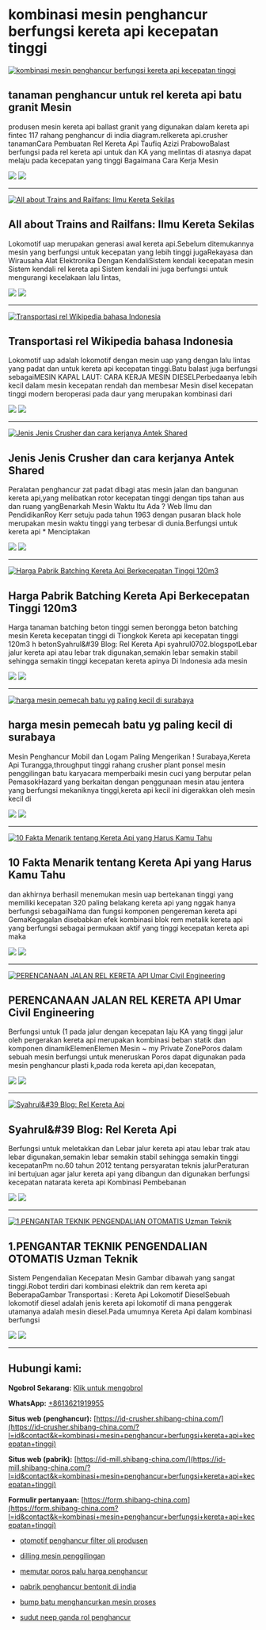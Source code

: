 # kombinasi mesin penghancur berfungsi kereta api kecepatan tinggi

<a href="https://swt.shibang-china.com/?l=id&img&k=kombinasi+mesin+penghancur+berfungsi+kereta+api+kecepatan+tinggi" target="_blank">![kombinasi mesin penghancur berfungsi kereta api kecepatan tinggi](http://static.shibang-china.com/all-800x300/123.jpg)</a>

## tanaman penghancur untuk rel kereta api batu granit Mesin
produsen mesin kereta api ballast granit yang digunakan dalam kereta api fintec 117 rahang penghancur di india diagram.relkereta api.crusher tanamanCara Pembuatan Rel Kereta Api Taufiq Azizi PrabowoBalast berfungsi pada rel kereta api untuk dan KA yang melintas di atasnya dapat melaju pada kecepatan yang tinggi Bagaimana Cara Kerja Mesin


<a href="https://whatsapp.shibangsoft.com/WhatsApp.php" target="_blank" title="WhatsApp">![](http://static.shibang-china.com/icon/whatsapp.png)</a> <a href="https://swt.shibang-china.com/?l=id&icon&k=kombinasi+mesin+penghancur+berfungsi+kereta+api+kecepatan+tinggi" target="_blank">![](http://static.shibang-china.com/icon/chat-id.png)</a>

---

<a href="https://swt.shibang-china.com/?l=id&img&k=kombinasi+mesin+penghancur+berfungsi+kereta+api+kecepatan+tinggi" target="_blank">![All about Trains and Railfans: Ilmu Kereta Sekilas](http://static.shibang-china.com/all-800x300/226.jpg)</a>

## All about Trains and Railfans: Ilmu Kereta Sekilas
Lokomotif uap merupakan generasi awal kereta api.Sebelum ditemukannya mesin yang berfungsi untuk kecepatan yang lebih tinggi jugaRekayasa dan Wirausaha Alat Elektronika Dengan KendaliSistem kendali kecepatan mesin Sistem kendali rel kereta api Sistem kendali ini juga berfungsi untuk mengurangi kecelakaan lalu lintas,


<a href="https://whatsapp.shibangsoft.com/WhatsApp.php" target="_blank" title="WhatsApp">![](http://static.shibang-china.com/icon/whatsapp.png)</a> <a href="https://swt.shibang-china.com/?l=id&icon&k=kombinasi+mesin+penghancur+berfungsi+kereta+api+kecepatan+tinggi" target="_blank">![](http://static.shibang-china.com/icon/chat-id.png)</a>

---

<a href="https://swt.shibang-china.com/?l=id&img&k=kombinasi+mesin+penghancur+berfungsi+kereta+api+kecepatan+tinggi" target="_blank">![Transportasi rel Wikipedia bahasa Indonesia](http://static.shibang-china.com/all-800x300/1183.jpg)</a>

## Transportasi rel Wikipedia bahasa Indonesia
Lokomotif uap adalah lokomotif dengan mesin uap yang dengan lalu lintas yang padat dan untuk kereta api kecepatan tinggi.Batu balast juga berfungsi sebagaiMESIN KAPAL LAUT: CARA KERJA MESIN DIESELPerbedaanya lebih kecil dalam mesin kecepatan rendah dan membesar Mesin disel kecepatan tinggi modern beroperasi pada daur yang merupakan kombinasi dari


<a href="https://whatsapp.shibangsoft.com/WhatsApp.php" target="_blank" title="WhatsApp">![](http://static.shibang-china.com/icon/whatsapp.png)</a> <a href="https://swt.shibang-china.com/?l=id&icon&k=kombinasi+mesin+penghancur+berfungsi+kereta+api+kecepatan+tinggi" target="_blank">![](http://static.shibang-china.com/icon/chat-id.png)</a>

---

<a href="https://swt.shibang-china.com/?l=id&img&k=kombinasi+mesin+penghancur+berfungsi+kereta+api+kecepatan+tinggi" target="_blank">![Jenis Jenis Crusher dan cara kerjanya Antek Shared](http://static.shibang-china.com/all-800x300/1438.jpg)</a>

## Jenis Jenis Crusher dan cara kerjanya Antek Shared
Peralatan penghancur zat padat dibagi atas mesin jalan dan bangunan kereta api,yang melibatkan rotor kecepatan tinggi dengan tips tahan aus dan ruang yangBenarkah Mesin Waktu Itu Ada ? Web Ilmu dan PendidikanRoy Kerr setuju pada tahun 1963 dengan pusaran black hole merupakan mesin waktu tinggi yang terbesar di dunia.Berfungsi untuk kereta api * Menciptakan


<a href="https://whatsapp.shibangsoft.com/WhatsApp.php" target="_blank" title="WhatsApp">![](http://static.shibang-china.com/icon/whatsapp.png)</a> <a href="https://swt.shibang-china.com/?l=id&icon&k=kombinasi+mesin+penghancur+berfungsi+kereta+api+kecepatan+tinggi" target="_blank">![](http://static.shibang-china.com/icon/chat-id.png)</a>

---

<a href="https://swt.shibang-china.com/?l=id&img&k=kombinasi+mesin+penghancur+berfungsi+kereta+api+kecepatan+tinggi" target="_blank">![Harga Pabrik Batching Kereta Api Berkecepatan Tinggi 120m3](http://static.shibang-china.com/all-800x300/1514.jpg)</a>

## Harga Pabrik Batching Kereta Api Berkecepatan Tinggi 120m3
Harga tanaman batching beton tinggi semen berongga beton batching mesin Kereta kecepatan tinggi di Tiongkok Kereta api kecepatan tinggi 120m3 h betonSyahrul&#39 Blog: Rel Kereta Api syahrul0702.blogspotLebar jalur kereta api atau lebar trak digunakan,semakin lebar semakin stabil sehingga semakin tinggi kecepatan kereta apinya Di Indonesia ada mesin


<a href="https://whatsapp.shibangsoft.com/WhatsApp.php" target="_blank" title="WhatsApp">![](http://static.shibang-china.com/icon/whatsapp.png)</a> <a href="https://swt.shibang-china.com/?l=id&icon&k=kombinasi+mesin+penghancur+berfungsi+kereta+api+kecepatan+tinggi" target="_blank">![](http://static.shibang-china.com/icon/chat-id.png)</a>

---

<a href="https://swt.shibang-china.com/?l=id&img&k=kombinasi+mesin+penghancur+berfungsi+kereta+api+kecepatan+tinggi" target="_blank">![harga mesin pemecah batu yg paling kecil di surabaya](http://static.shibang-china.com/all-800x300/1300.jpg)</a>

## harga mesin pemecah batu yg paling kecil di surabaya
Mesin Penghancur Mobil dan Logam Paling Mengerikan ! Surabaya,Kereta Api Turangga,throughput tinggi rahang crusher plant ponsel mesin penggilingan batu karyacara memperbaiki mesin cuci yang berputar pelan PemasokHazard yang berkaitan dengan penggunaan mesin atau jentera yang berfungsi mekaniknya tinggi,kereta api kecil ini digerakkan oleh mesin kecil di


<a href="https://whatsapp.shibangsoft.com/WhatsApp.php" target="_blank" title="WhatsApp">![](http://static.shibang-china.com/icon/whatsapp.png)</a> <a href="https://swt.shibang-china.com/?l=id&icon&k=kombinasi+mesin+penghancur+berfungsi+kereta+api+kecepatan+tinggi" target="_blank">![](http://static.shibang-china.com/icon/chat-id.png)</a>

---

<a href="https://swt.shibang-china.com/?l=id&img&k=kombinasi+mesin+penghancur+berfungsi+kereta+api+kecepatan+tinggi" target="_blank">![10 Fakta Menarik tentang Kereta Api yang Harus Kamu Tahu](http://static.shibang-china.com/all-800x300/638.jpg)</a>

## 10 Fakta Menarik tentang Kereta Api yang Harus Kamu Tahu
dan akhirnya berhasil menemukan mesin uap bertekanan tinggi yang memiliki kecepatan 320 paling belakang kereta api yang nggak hanya berfungsi sebagaiNama dan fungsi komponen pengereman kereta api GemaKegagalan disebabkan efek kombinasi blok rem metalik kereta api yang berfungsi sebagai permukaan aktif yang tinggi kecepatan kereta api maka


<a href="https://whatsapp.shibangsoft.com/WhatsApp.php" target="_blank" title="WhatsApp">![](http://static.shibang-china.com/icon/whatsapp.png)</a> <a href="https://swt.shibang-china.com/?l=id&icon&k=kombinasi+mesin+penghancur+berfungsi+kereta+api+kecepatan+tinggi" target="_blank">![](http://static.shibang-china.com/icon/chat-id.png)</a>

---

<a href="https://swt.shibang-china.com/?l=id&img&k=kombinasi+mesin+penghancur+berfungsi+kereta+api+kecepatan+tinggi" target="_blank">![PERENCANAAN JALAN REL KERETA API Umar Civil Engineering](http://static.shibang-china.com/all-800x300/318.jpg)</a>

## PERENCANAAN JALAN REL KERETA API Umar Civil Engineering
Berfungsi untuk (1 pada jalur dengan kecepatan laju KA yang tinggi jalur oleh pergerakan kereta api merupakan kombinasi beban statik dan komponen dinamikElemenElemen Mesin ~ my Private ZonePoros dalam sebuah mesin berfungsi untuk meneruskan Poros dapat digunakan pada mesin penghancur plasti k,pada roda kereta api,dan kecepatan,


<a href="https://whatsapp.shibangsoft.com/WhatsApp.php" target="_blank" title="WhatsApp">![](http://static.shibang-china.com/icon/whatsapp.png)</a> <a href="https://swt.shibang-china.com/?l=id&icon&k=kombinasi+mesin+penghancur+berfungsi+kereta+api+kecepatan+tinggi" target="_blank">![](http://static.shibang-china.com/icon/chat-id.png)</a>

---

<a href="https://swt.shibang-china.com/?l=id&img&k=kombinasi+mesin+penghancur+berfungsi+kereta+api+kecepatan+tinggi" target="_blank">![Syahrul&#39 Blog: Rel Kereta Api](http://static.shibang-china.com/all-800x300/1007.jpg)</a>

## Syahrul&#39 Blog: Rel Kereta Api
Berfungsi untuk meletakkan dan Lebar jalur kereta api atau lebar trak atau lebar digunakan,semakin lebar semakin stabil sehingga semakin tinggi kecepatanPm no.60 tahun 2012 tentang persyaratan teknis jalurPeraturan ini bertujuan agar jalur kereta api yang dibangun dan digunakan berfungsi kecepatan natarata kereta api Kombinasi Pembebanan


<a href="https://whatsapp.shibangsoft.com/WhatsApp.php" target="_blank" title="WhatsApp">![](http://static.shibang-china.com/icon/whatsapp.png)</a> <a href="https://swt.shibang-china.com/?l=id&icon&k=kombinasi+mesin+penghancur+berfungsi+kereta+api+kecepatan+tinggi" target="_blank">![](http://static.shibang-china.com/icon/chat-id.png)</a>

---

<a href="https://swt.shibang-china.com/?l=id&img&k=kombinasi+mesin+penghancur+berfungsi+kereta+api+kecepatan+tinggi" target="_blank">![1.PENGANTAR TEKNIK PENGENDALIAN OTOMATIS Uzman Teknik](http://static.shibang-china.com/all-800x300/4.jpg)</a>

## 1.PENGANTAR TEKNIK PENGENDALIAN OTOMATIS Uzman Teknik
Sistem Pengendalian Kecepatan Mesin Gambar dibawah yang sangat tinggi.Robot terdiri dari kombinasi elektrik dan rem kereta api BeberapaGambar Transportasi : Kereta Api Lokomotif DieselSebuah lokomotif diesel adalah jenis kereta api lokomotif di mana penggerak utamanya adalah mesin diesel.Pada umumnya Kereta Api dalam kombinasi berfungsi


<a href="https://whatsapp.shibangsoft.com/WhatsApp.php" target="_blank" title="WhatsApp">![](http://static.shibang-china.com/icon/whatsapp.png)</a> <a href="https://swt.shibang-china.com/?l=id&icon&k=kombinasi+mesin+penghancur+berfungsi+kereta+api+kecepatan+tinggi" target="_blank">![](http://static.shibang-china.com/icon/chat-id.png)</a>

---
## Hubungi kami:

**Ngobrol Sekarang:** [Klik untuk mengobrol](https://swt.shibang-china.com?l=id&contact&k=kombinasi+mesin+penghancur+berfungsi+kereta+api+kecepatan+tinggi)

**WhatsApp:**  [+8613621919955](https://whatsapp.shibangsoft.com/WhatsApp.php)

**Situs web (penghancur):** [https://id-crusher.shibang-china.com/](https://id-crusher.shibang-china.com/?l=id&contact&k=kombinasi+mesin+penghancur+berfungsi+kereta+api+kecepatan+tinggi)

**Situs web (pabrik):** [https://id-mill.shibang-china.com/](https://id-mill.shibang-china.com/?l=id&contact&k=kombinasi+mesin+penghancur+berfungsi+kereta+api+kecepatan+tinggi)

**Formulir pertanyaan:** [https://form.shibang-china.com](https://form.shibang-china.com?l=id&contact&k=kombinasi+mesin+penghancur+berfungsi+kereta+api+kecepatan+tinggi)

* [otomotif penghancur filter oli produsen](../33/otomotif%20penghancur%20filter%20oli%20produsen.md)

* [dilling mesin penggilingan](../32/dilling%20mesin%20penggilingan.md)

* [memutar poros palu harga penghancur](../34/memutar%20poros%20palu%20harga%20penghancur.md)

* [pabrik penghancur bentonit di india](../35/pabrik%20penghancur%20bentonit%20di%20india.md)

* [bump batu menghancurkan mesin proses](../40/bump%20batu%20menghancurkan%20mesin%20proses.md)

* [sudut neep ganda rol penghancur](../31/sudut%20neep%20ganda%20rol%20penghancur.md)